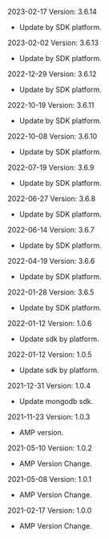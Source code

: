 2023-02-17 Version: 3.6.14
- Update by SDK platform.

2023-02-02 Version: 3.6.13
- Update by SDK platform.

2022-12-29 Version: 3.6.12
- Update by SDK platform.

2022-10-19 Version: 3.6.11
- Update by SDK platform.

2022-10-08 Version: 3.6.10
- Update by SDK platform.

2022-07-19 Version: 3.6.9
- Update by SDK platform.

2022-06-27 Version: 3.6.8
- Update by SDK platform.

2022-06-14 Version: 3.6.7
- Update by SDK platform.

2022-04-19 Version: 3.6.6
- Update by SDK platform.

2022-01-28 Version: 3.6.5
- Update by SDK platform.

2022-01-12 Version: 1.0.6
- Update sdk by platform.

2022-01-12 Version: 1.0.5
- Update sdk by platform.

2021-12-31 Version: 1.0.4
- Update mongodb sdk.

2021-11-23 Version: 1.0.3
- AMP version.

2021-05-10 Version: 1.0.2
- AMP Version Change.

2021-05-08 Version: 1.0.1
- AMP Version Change.

2021-02-17 Version: 1.0.0
- AMP Version Change.

